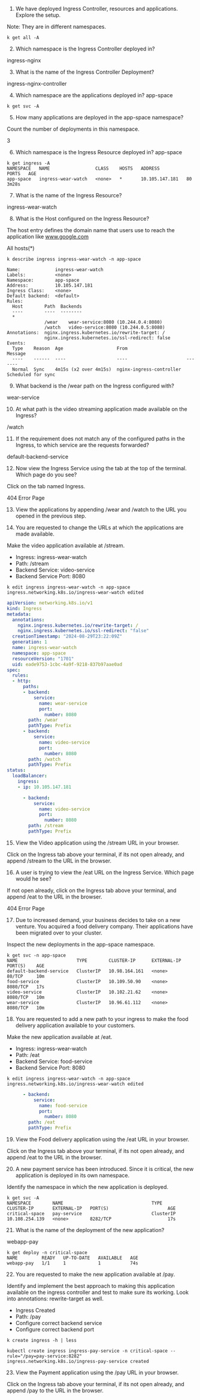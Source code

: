 1. We have deployed Ingress Controller, resources and applications. Explore the setup.

Note: They are in different namespaces.

```shell
k get all -A
```

2. Which namespace is the Ingress Controller deployed in?

ingress-nginx

3. What is the name of the Ingress Controller Deployment?

ingress-nginx-controller

4. Which namespace are the applications deployed in?
app-space

```shell
k get svc -A
```

5. How many applications are deployed in the app-space namespace?

Count the number of deployments in this namespace.

3

6. Which namespace is the Ingress Resource deployed in?
app-space

```shell
k get ingress -A
NAMESPACE   NAME                 CLASS    HOSTS   ADDRESS          PORTS   AGE
app-space   ingress-wear-watch   <none>   *       10.105.147.181   80      3m28s
```

7. What is the name of the Ingress Resource?
   
ingress-wear-watch

8. What is the Host configured on the Ingress Resource?

The host entry defines the domain name that users use to reach the application like www.google.com

All hosts(*)

```shell
k describe ingress ingress-wear-watch -n app-space

Name:             ingress-wear-watch
Labels:           <none>
Namespace:        app-space
Address:          10.105.147.181
Ingress Class:    <none>
Default backend:  <default>
Rules:
  Host        Path  Backends
  ----        ----  --------
  *           
              /wear    wear-service:8080 (10.244.0.4:8080)
              /watch   video-service:8080 (10.244.0.5:8080)
Annotations:  nginx.ingress.kubernetes.io/rewrite-target: /
              nginx.ingress.kubernetes.io/ssl-redirect: false
Events:
  Type    Reason  Age                    From                      Message
  ----    ------  ----                   ----                      -------
  Normal  Sync    4m15s (x2 over 4m15s)  nginx-ingress-controller  Scheduled for sync
```

9. What backend is the /wear path on the Ingress configured with?

wear-service

10. At what path is the video streaming application made available on the Ingress?

/watch

11. If the requirement does not match any of the configured paths in the Ingress, to which service are the requests forwarded?

default-backend-service

12. Now view the Ingress Service using the tab at the top of the terminal. Which page do you see?

Click on the tab named Ingress.

404 Error Page

13. View the applications by appending /wear and /watch to the URL you opened in the previous step.

14. You are requested to change the URLs at which the applications are made available.

Make the video application available at /stream.
- Ingress: ingress-wear-watch
- Path: /stream
- Backend Service: video-service
- Backend Service Port: 8080

```shell
k edit ingress ingress-wear-watch -n app-space
ingress.networking.k8s.io/ingress-wear-watch edited
```

```yaml
apiVersion: networking.k8s.io/v1
kind: Ingress
metadata:
  annotations:
    nginx.ingress.kubernetes.io/rewrite-target: /
    nginx.ingress.kubernetes.io/ssl-redirect: "false"
  creationTimestamp: "2024-08-29T23:22:09Z"
  generation: 1
  name: ingress-wear-watch
  namespace: app-space
  resourceVersion: "1701"
  uid: eade9753-1cbc-4a9f-9218-837b97aae0ad
spec:
  rules:
  - http:
      paths:
      - backend:
          service:
            name: wear-service
            port:
              number: 8080
        path: /wear
        pathType: Prefix
      - backend:
          service:
            name: video-service
            port:
              number: 8080
        path: /watch
        pathType: Prefix
status:
  loadBalancer:
    ingress:
    - ip: 10.105.147.181
```

```yaml
      - backend:
          service:
            name: video-service
            port:
              number: 8080
        path: /stream
        pathType: Prefix
```

15. View the Video application using the /stream URL in your browser.

Click on the Ingress tab above your terminal, if its not open already, and append /stream to the URL in the browser.

16. A user is trying to view the /eat URL on the Ingress Service. Which page would he see?

If not open already, click on the Ingress tab above your terminal, and append /eat to the URL in the browser.

404 Error Page


17. Due to increased demand, your business decides to take on a new venture. You acquired a food delivery company. Their applications have been migrated over to your cluster.

Inspect the new deployments in the app-space namespace.

```shell
k get svc -n app-space
NAME                      TYPE        CLUSTER-IP      EXTERNAL-IP   PORT(S)    AGE
default-backend-service   ClusterIP   10.98.164.161   <none>        80/TCP     10m
food-service              ClusterIP   10.109.50.90    <none>        8080/TCP   17s
video-service             ClusterIP   10.102.21.62    <none>        8080/TCP   10m
wear-service              ClusterIP   10.96.61.112    <none>        8080/TCP   10m
```

18. You are requested to add a new path to your ingress to make the food delivery application available to your customers.


Make the new application available at /eat.

- Ingress: ingress-wear-watch
- Path: /eat
- Backend Service: food-service
- Backend Service Port: 8080

```shell
k edit ingress ingress-wear-watch -n app-space
ingress.networking.k8s.io/ingress-wear-watch edited
```
```yaml
      - backend:
          service:
            name: food-service
            port:
              number: 8080
        path: /eat
        pathType: Prefix
```

19. View the Food delivery application using the /eat URL in your browser.

Click on the Ingress tab above your terminal, if its not open already, and append /eat to the URL in the browser.

20. A new payment service has been introduced. Since it is critical, the new application is deployed in its own namespace.

Identify the namespace in which the new application is deployed.

```shell
k get svc -A
NAMESPACE        NAME                                 TYPE        CLUSTER-IP       EXTERNAL-IP   PORT(S)                      AGE
critical-space   pay-service                          ClusterIP   10.108.254.139   <none>        8282/TCP                     17s
```

21. What is the name of the deployment of the new application?

webapp-pay

```shell
k get deploy -n critical-space
NAME         READY   UP-TO-DATE   AVAILABLE   AGE
webapp-pay   1/1     1            1           74s
```

22. You are requested to make the new application available at /pay.

Identify and implement the best approach to making this application available on the ingress controller and test to make sure its working. Look into annotations: rewrite-target as well.

- Ingress Created
- Path: /pay
- Configure correct backend service
- Configure correct backend port

```shell
k create ingress -h | less

kubectl create ingress ingress-pay-service -n critical-space --rule="/pay=pay-service:8282"
ingress.networking.k8s.io/ingress-pay-service created
````

23. View the Payment application using the /pay URL in your browser.

Click on the Ingress tab above your terminal, if its not open already, and append /pay to the URL in the browser.
